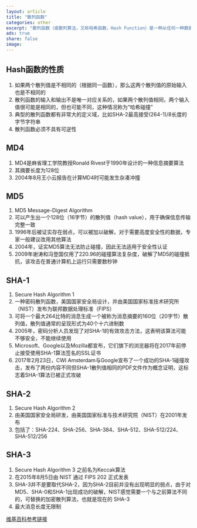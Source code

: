 ```yaml
---
layout: article
title: "散列函数"
categories: other
excerpt: "散列函数（或散列算法，又称哈希函数，Hash Function）是一种从任何一种数据中创建小的数字“指纹”的方法"
ads: true
share: false
image:
---
```


## Hash函数的性质

1. 如果两个散列值是不相同的（根据同一函数），那么这两个散列值的原始输入也是不相同的
2. 散列函数的输入和输出不是唯一对应关系的，如果两个散列值相同，两个输入值很可能是相同的，但也可能不同，这种情况称为“哈希碰撞”
3. 典型的散列函数都有非常大的定义域，比如SHA-2最高接受(264-1)/8长度的字节字符串
4. 散列函数必须不具有可逆性

## MD4

1. MD4是麻省理工学院教授Ronald Rivest于1990年设计的一种信息摘要算法
2. 其摘要长度为128位
3. 2004年8月王小云报告在计算MD4时可能发生杂凑冲撞

## MD5

1. MD5 Message-Digest Algorithm
2. 可以产生出一个128位（16字节）的散列值（hash value），用于确保信息传输完整一致
3. 1996年后被证实存在弱点，可以被加以破解，对于需要高度安全性的数据，专家一般建议改用其他算法
4. 2004年，证实MD5算法无法防止碰撞，因此无法适用于安全性认证
5. 2009年谢涛和冯登国仅用了220.96的碰撞算法复杂度，破解了MD5的碰撞抵抗，该攻击在普通计算机上运行只需要数秒钟

## SHA-1

1. Secure Hash Algorithm 1
2. 一种密码散列函数，美国国家安全局设计，并由美国国家标准技术研究所（NIST）发布为联邦数据处理标准（FIPS）
3. 可将一个最大264比特的消息生成一个被称为消息摘要的160位（20字节）散列值，散列值通常的呈现形式为40个十六进制数
4. 2005年，密码分析人员发现了对SHA-1的有效攻击方法，这表明该算法可能不够安全，不能继续使用
5. Microsoft、Google以及Mozilla都宣布，它们旗下的浏览器将在2017年前停止接受使用SHA-1算法签名的SSL证书
6. 2017年2月23日，CWI Amsterdam与Google宣布了一个成功的SHA-1碰撞攻击，发布了两份内容不同但SHA-1散列值相同的PDF文件作为概念证明，这标志着SHA-1算法已被正式攻破

## SHA-2

1. Secure Hash Algorithm 2
2. 由美国国家安全局研发，由美国国家标准与技术研究院（NIST）在2001年发布
3. 包括了：SHA-224、SHA-256、SHA-384、SHA-512、SHA-512/224、SHA-512/256

## SHA-3

1. Secure Hash Algorithm 3 之前名为Keccak算法
2. 在2015年8月5日由 NIST 通过 FIPS 202 正式发表
3. SHA-3并不是要取代SHA-2，因为SHA-2目前并没有出现明显的弱点，由于对MD5、SHA-0和SHA-1出现成功的破解，NIST感觉需要一个与之前算法不同的，可替换的加密散列算法，也就是现在的 SHA-3
4. 最大消息长度无限制

[维基百科参考链接](https://zh.wikipedia.org/wiki/SHA-3)